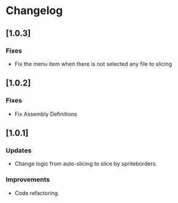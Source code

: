 # Changelog

## [1.0.3]

### Fixes
- Fix the menu item when there is not selected any file to slicing

## [1.0.2]

### Fixes
- Fix Assembly Definitions

## [1.0.1]

### Updates
- Change logic from auto-slicing to slice by spriteborders.

### Improvements
- Code refactoring.
